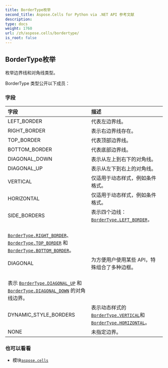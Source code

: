 ```yaml
---
title: BorderType枚举
second_title: Aspose.Cells for Python via .NET API 参考文献
description:
type: docs
weight: 1760
url: /zh/aspose.cells/bordertype/
is_root: false
---
```

## BorderType枚举
枚举边界线和对角线类型。



BorderType 类型公开以下成员：

### 字段
|字段|描述|
| :- | :- |
| LEFT_BORDER |代表左边界线。|
| RIGHT_BORDER |表示右边界线存在。|
| TOP_BORDER |代表顶部边界线。|
| BOTTOM_BORDER |代表底部边界线。|
| DIAGONAL_DOWN |表示从左上到右下的对角线。|
| DIAGONAL_UP |表示从左下到右上的对角线。|
| VERTICAL |仅适用于动态样式，例如条件格式。|
| HORIZONTAL |仅适用于动态样式，例如条件格式。|
| SIDE_BORDERS |表示四个边线：[`BorderType.LEFT_BORDER`](/cells/python-net/zh/aspose.cells/bordertype#LEFT_BORDER)，<br/> [`BorderType.RIGHT_BORDER`](/cells/python-net/zh/aspose.cells/bordertype#RIGHT_BORDER)、[`BorderType.TOP_BORDER`](/cells/python-net/zh/aspose.cells/bordertype#TOP_BORDER) 和 [`BorderType.BOTTOM_BORDER`](/cells/python-net/zh/aspose.cells/bordertype#BOTTOM_BORDER)。|
| DIAGONAL |为方便用户使用某些 API，特殊组合了多种边框。<br/>表示 [`BorderType.DIAGONAL_UP`](/cells/python-net/zh/aspose.cells/bordertype#DIAGONAL_UP) 和 [`BorderType.DIAGONAL_DOWN`](/cells/python-net/zh/aspose.cells/bordertype#DIAGONAL_DOWN) 的对角线边界。|
| DYNAMIC_STYLE_BORDERS |表示动态样式的[`BorderType.VERTICAL`](/cells/python-net/zh/aspose.cells/bordertype#VERTICAL)和[`BorderType.HORIZONTAL`](/cells/python-net/zh/aspose.cells/bordertype#HORIZONTAL)。|
| NONE |未指定边界。|



### 也可以看看
* 模块[`aspose.cells`](..)
